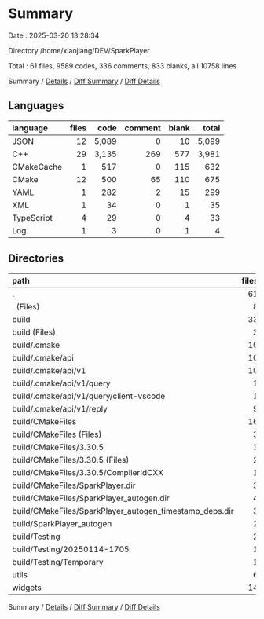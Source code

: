 # Summary

Date : 2025-03-20 13:28:34

Directory /home/xiaojiang/DEV/SparkPlayer

Total : 61 files,  9589 codes, 336 comments, 833 blanks, all 10758 lines

Summary / [Details](details.md) / [Diff Summary](diff.md) / [Diff Details](diff-details.md)

## Languages
| language | files | code | comment | blank | total |
| :--- | ---: | ---: | ---: | ---: | ---: |
| JSON | 12 | 5,089 | 0 | 10 | 5,099 |
| C++ | 29 | 3,135 | 269 | 577 | 3,981 |
| CMakeCache | 1 | 517 | 0 | 115 | 632 |
| CMake | 12 | 500 | 65 | 110 | 675 |
| YAML | 1 | 282 | 2 | 15 | 299 |
| XML | 1 | 34 | 0 | 1 | 35 |
| TypeScript | 4 | 29 | 0 | 4 | 33 |
| Log | 1 | 3 | 0 | 1 | 4 |

## Directories
| path | files | code | comment | blank | total |
| :--- | ---: | ---: | ---: | ---: | ---: |
| . | 61 | 9,589 | 336 | 833 | 10,758 |
| . (Files) | 8 | 608 | 76 | 119 | 803 |
| build | 33 | 7,524 | 120 | 389 | 8,033 |
| build (Files) | 3 | 665 | 7 | 125 | 797 |
| build/.cmake | 10 | 4,685 | 0 | 9 | 4,694 |
| build/.cmake/api | 10 | 4,685 | 0 | 9 | 4,694 |
| build/.cmake/api/v1 | 10 | 4,685 | 0 | 9 | 4,694 |
| build/.cmake/api/v1/query | 1 | 1 | 0 | 0 | 1 |
| build/.cmake/api/v1/query/client-vscode | 1 | 1 | 0 | 0 | 1 |
| build/.cmake/api/v1/reply | 9 | 4,684 | 0 | 9 | 4,693 |
| build/CMakeFiles | 16 | 1,671 | 112 | 251 | 2,034 |
| build/CMakeFiles (Files) | 3 | 455 | 27 | 39 | 521 |
| build/CMakeFiles/3.30.5 | 3 | 793 | 64 | 181 | 1,038 |
| build/CMakeFiles/3.30.5 (Files) | 2 | 86 | 2 | 30 | 118 |
| build/CMakeFiles/3.30.5/CompilerIdCXX | 1 | 707 | 62 | 151 | 920 |
| build/CMakeFiles/SparkPlayer.dir | 3 | 68 | 7 | 10 | 85 |
| build/CMakeFiles/SparkPlayer_autogen.dir | 4 | 340 | 7 | 11 | 358 |
| build/CMakeFiles/SparkPlayer_autogen_timestamp_deps.dir | 3 | 15 | 7 | 10 | 32 |
| build/SparkPlayer_autogen | 2 | 466 | 1 | 2 | 469 |
| build/Testing | 2 | 37 | 0 | 2 | 39 |
| build/Testing/20250114-1705 | 1 | 34 | 0 | 1 | 35 |
| build/Testing/Temporary | 1 | 3 | 0 | 1 | 4 |
| utils | 6 | 786 | 49 | 139 | 974 |
| widgets | 14 | 671 | 91 | 186 | 948 |

Summary / [Details](details.md) / [Diff Summary](diff.md) / [Diff Details](diff-details.md)